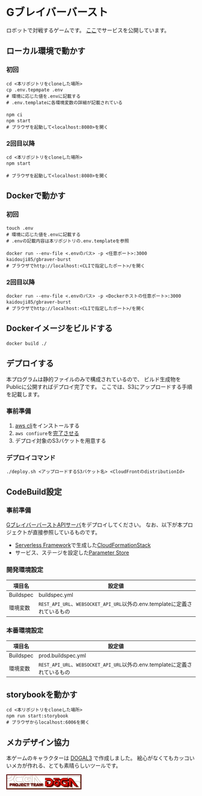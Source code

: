 # Gブレイバーバースト
 
ロボットで対戦するゲームです。
[ここ](https://gbraver-burst.com)でサービスを公開しています。

## ローカル環境で動かす
### 初回
```shell script
cd <本リポジトリをcloneした場所>
cp .env.tepmpate .env
# 環境に応じた値を.envに記載する
# .env.templateに各環境変数の詳細が記載されている

npm ci
npm start
# ブラウザを起動して<localhost:8080>を開く
```

### 2回目以降
```shell script
cd <本リポジトリをcloneした場所>
npm start

# ブラウザを起動して<localhost:8080>を開く
```

## Dockerで動かす
### 初回

```shell script
touch .env
# 環境に応じた値を.envに記載する
# .envの記載内容は本リポジトリの.env.templateを参照

docker run --env-file <.envのパス> -p <任意ポート>:3000 kaidouji85/gbraver-burst
# ブラウザでhttp://localhost:<CLIで指定したポート>/を開く
```

### 2回目以降

```shell script
docker run --env-file <.envのパス> -p <Dockerホストの任意ポート>:3000 kaidouji85/gbraver-burst
# ブラウザでhttp://localhost:<CLIで指定したポート>/を開く
```

## Dockerイメージをビルドする

```shell script
docker build ./
```

## デプロイする
本プログラムは静的ファイルのみで構成されているので、
ビルド生成物をPublicに公開すればデプロイ完了です。
ここでは、S3にアップロードする手順を記載します。

### 事前準備
1. [aws cli](https://aws.amazon.com/jp/cli/)をインストールする
2. ```aws confiure```を[完了させる](https://docs.aws.amazon.com/ja_jp/cli/latest/userguide/cli-configure-quickstart.html)
3. デプロイ対象のS3バケットを用意する

### デプロイコマンド

```shell script
./deploy.sh <アップロードするS3バケット名> <CloudFrontのdistributionId>
```

## CodeBuild設定
### 事前準備
[GブレイバーバーストAPIサーバ](https://github.com/kaidouji85/gbraver-burst-network)をデプロイしてください。
なお、以下が本プロジェクトが直接参照しているものです。

* [Serverless Framework](https://github.com/serverless/serverless)で生成した[CloudFormationStack](https://docs.aws.amazon.com/ja_jp/AWSCloudFormation/latest/UserGuide/stacks.html)
* サービス、ステージを設定した[Parameter Store](https://docs.aws.amazon.com/ja_jp/systems-manager/latest/userguide/systems-manager-parameter-store.html)

### 開発環境設定

| 項目名 | 設定値 |
| ------ | ------ |
| Buildspec | buildspec.yml |
| 環境変数 | ```REST_API_URL```、```WEBSOCKET_API_URL```以外の.env.templateに定義されているもの |

### 本番環境設定

| 項目名 | 設定値 |
| ------ | ------ |
| Buildspec | prod.buildspec.yml |
| 環境変数 | ```REST_API_URL```、```WEBSOCKET_API_URL```以外の.env.templateに定義されているもの |

## storybookを動かす

```shell script
cd <本リポジトリをcloneした場所>
npm run start:storybook
# ブラウザからlocalhost:6006を開く
```

## メカデザイン協力

本ゲームのキャラクターは [DOGAL3](http://doga.jp/2010/programs/dogal/dogal3/index.html) で作成しました。
絵心がなくてもカッコいいメカが作れる、とても素晴らしいツールです。

[![doga-banner](dogabn00.gif)](http://doga.jp/2010/index.html)
